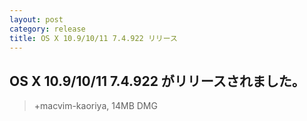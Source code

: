 ```yaml
---
layout: post
category: release
title: OS X 10.9/10/11 7.4.922 リリース
---
```

## OS X 10.9/10/11 7.4.922 がリリースされました。

> +macvim-kaoriya, 14MB DMG
